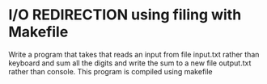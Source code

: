 # I/O REDIRECTION using filing with Makefile
Write a program that takes that reads an input from file input.txt rather than
keyboard and sum all the digits and write the sum to a new file output.txt rather
than console.
This program is compiled using makefile
